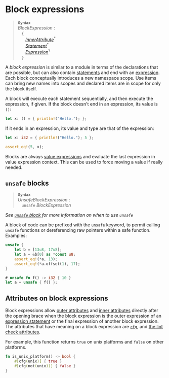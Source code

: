 # Block expressions

> **<sup>Syntax</sup>**\
> _BlockExpression_ :\
> &nbsp;&nbsp; `{`\
> &nbsp;&nbsp; &nbsp;&nbsp; [_InnerAttribute_]<sup>\*</sup>\
> &nbsp;&nbsp; &nbsp;&nbsp; [_Statement_]<sup>\*</sup>\
> &nbsp;&nbsp; &nbsp;&nbsp; [_Expression_]<sup>?</sup>\
> &nbsp;&nbsp; `}`

A _block expression_ is similar to a module in terms of the declarations that
are possible, but can also contain [statements] and end with
an [expression]. Each block conceptually introduces a new namespace scope. Use
items can bring new names into scopes and declared items are in scope for only
the block itself.

A block will execute each statement sequentially, and then execute the
expression, if given. If the block doesn't end in an expression, its value is
`()`:

```rust
let x: () = { println!("Hello."); };
```

If it ends in an expression, its value and type are that of the expression:

```rust
let x: i32 = { println!("Hello."); 5 };

assert_eq!(5, x);
```

Blocks are always [value expressions] and evaluate the last expression in
value expression context. This can be used to force moving a value if really
needed.

## `unsafe` blocks

> **<sup>Syntax</sup>**\
> _UnsafeBlockExpression_ :\
> &nbsp;&nbsp; `unsafe` _BlockExpression_

_See [`unsafe` block](unsafe-blocks.html) for more information on when to use `unsafe`_

A block of code can be prefixed with the `unsafe` keyword, to permit calling
`unsafe` functions or dereferencing raw pointers within a safe function. Examples:

```rust
unsafe {
    let b = [13u8, 17u8];
    let a = &b[0] as *const u8;
    assert_eq!(*a, 13);
    assert_eq!(*a.offset(1), 17);
}

# unsafe fn f() -> i32 { 10 }
let a = unsafe { f() };
```

## Attributes on block expressions

Block expressions allow [outer attributes] and [inner attributes] directly after
the opening brace when the block expression is the outer expression of an
[expression statement] or the final expression of another block expression. The
attributes that have meaning on a block expression are [`cfg`], and [the lint
check attributes].

For example, this function returns `true` on unix platforms and `false` on other
platforms.

```rust
fn is_unix_platform() -> bool {
    #[cfg(unix)] { true }
    #[cfg(not(unix))] { false }
}
```

[_InnerAttribute_]: ../attributes.html
[_Statement_]: ../statements.html
[_Expression_]: ../expressions.html
[expression]: ../expressions.html
[statements]: ../statements.html
[value expressions]: ../expressions.html#place-expressions-and-value-expressions
[outer attributes]: ../attributes.html
[inner attributes]: ../attributes.html
[expression statement]: ../statements.html#expression-statements
[`cfg`]: ../attributes.html#conditional-compilation
[the lint check attributes]: ../attributes.html#lint-check-attributes

